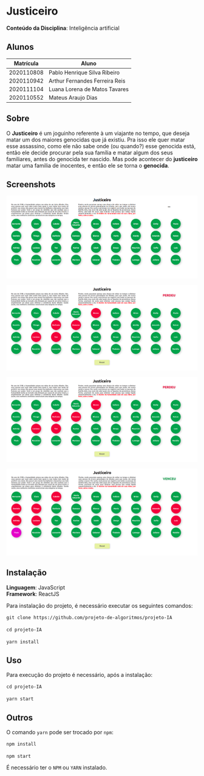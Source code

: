# Justiceiro

**Conteúdo da Disciplina**: Inteligência artificial<br>

## Alunos
|Matrícula | Aluno |
| -- | -- |
| 2020110808  |  Pablo Henrique Silva Ribeiro |
| 2020110942  |  Arthur Fernandes Ferreira Reis |
| 2020111104  |  Luana Lorena de Matos Tavares |
| 2020110552  |  Mateus Araujo Dias |

## Sobre 

O **Justiceiro** é um joguinho referente à um viajante no tempo, que deseja matar um dos maiores genocidas que já existiu. Pra isso ele quer matar esse assassino, como ele não sabe onde (ou quando?) esse genocida está, então ele decide procurar pela sua família e matar algum dos seus familiares, antes do genocida ter nascido. Mas pode acontecer do **justiceiro** matar uma familia de inocentes, e então ele se torna o **genocida**.

## Screenshots

![](./assets/inicio.png)

![](./assets/perdeu.png)

![](./assets/perdeu.png)

![](./assets/venceu.png)

## Instalação 
**Linguagem**: JavaScript<br>
**Framework**: ReactJS<br>

Para instalação do projeto, é necessário executar os seguintes comandos:
```
git clone https://github.com/projeto-de-algoritmos/projeto-IA

cd projeto-IA

yarn install
```

## Uso 

Para execução do projeto é necessário, após a instalação:
```
cd projeto-IA

yarn start
```

## Outros 
O comando `yarn` pode ser trocado por `npm`:
```
npm install

npm start
```

É necessário ter o `NPM` ou `YARN` instalado.
